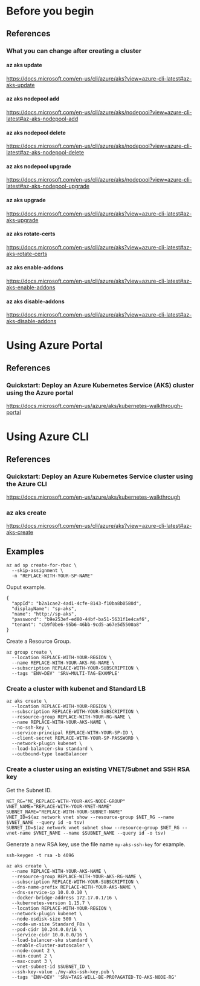 # Before you begin

## References

### What you can change after creating a cluster

#### az aks update

https://docs.microsoft.com/en-us/cli/azure/aks?view=azure-cli-latest#az-aks-update

#### az aks nodepool add

https://docs.microsoft.com/en-us/cli/azure/aks/nodepool?view=azure-cli-latest#az-aks-nodepool-add

#### az aks nodepool delete

https://docs.microsoft.com/en-us/cli/azure/aks/nodepool?view=azure-cli-latest#az-aks-nodepool-delete

#### az aks nodepool upgrade

https://docs.microsoft.com/en-us/cli/azure/aks/nodepool?view=azure-cli-latest#az-aks-nodepool-upgrade

#### az aks upgrade

https://docs.microsoft.com/en-us/cli/azure/aks?view=azure-cli-latest#az-aks-upgrade

#### az aks rotate-certs

https://docs.microsoft.com/en-us/cli/azure/aks?view=azure-cli-latest#az-aks-rotate-certs

#### az aks enable-addons

https://docs.microsoft.com/en-us/cli/azure/aks?view=azure-cli-latest#az-aks-enable-addons

#### az aks disable-addons

https://docs.microsoft.com/en-us/cli/azure/aks?view=azure-cli-latest#az-aks-disable-addons


# Using Azure Portal

## References

### Quickstart: Deploy an Azure Kubernetes Service (AKS) cluster using the Azure portal

https://docs.microsoft.com/en-us/azure/aks/kubernetes-walkthrough-portal

# Using Azure CLI

## References

### Quickstart: Deploy an Azure Kubernetes Service cluster using the Azure CLI

https://docs.microsoft.com/en-us/azure/aks/kubernetes-walkthrough

### az aks create

https://docs.microsoft.com/en-us/cli/azure/aks?view=azure-cli-latest#az-aks-create

## Examples

```
az ad sp create-for-rbac \
  --skip-assignment \
  -n "REPLACE-WITH-YOUR-SP-NAME"
```

Ouput example.

```
{
  "appId": "b2a1cae2-4ad1-4cfe-8143-f10ba8b0580d",
  "displayName": "sp-aks",
  "name": "http://sp-aks",
  "password": "b9e253ef-ed80-44bf-ba51-5631f1e4caf6",
  "tenant": "cb9f0be6-95b6-46bb-9cd5-a67e5d5500a8"
}
```

Create a Resource Group.

```
az group create \
  --location REPLACE-WITH-YOUR-REGION \
  --name REPLACE-WITH-YOUR-AKS-RG-NAME \
  --subscription REPLACE-WITH-YOUR-SUBSCRIPTION \
  --tags 'ENV=DEV' 'SRV=MULTI-TAG-EXAMPLE'
```

### Create a cluster with kubenet and Standard LB

```
az aks create \
  --location REPLACE-WITH-YOUR-REGION \
  --subscription REPLACE-WITH-YOUR-SUBSCRIPTION \
  --resource-group REPLACE-WITH-YOUR-RG-NAME \
  --name REPLACE-WITH-YOUR-AKS-NAME \
  --no-ssh-key \
  --service-principal REPLACE-WITH-YOUR-SP-ID \
  --client-secret REPLACE-WITH-YOUR-SP-PASSWORD \
  --network-plugin kubenet \
  --load-balancer-sku standard \
  --outbound-type loadBalancer
```

### Create a cluster using an existing VNET/Subnet and SSH RSA key

Get the Subnet ID.

```
NET_RG="MC_REPLACE-WITH-YOUR-AKS-NODE-GROUP"
VNET_NAME="REPLACE-WITH-YOUR-VNET-NAME"
SUBNET_NAME="REPLACE-WITH-YOUR-SUBNET-NAME"
VNET_ID=$(az network vnet show --resource-group $NET_RG --name $VNET_NAME --query id -o tsv)
SUBNET_ID=$(az network vnet subnet show --resource-group $NET_RG --vnet-name $VNET_NAME --name $SUBNET_NAME --query id -o tsv)
```

Generate a new RSA key, use the file name `my-aks-ssh-key` for example.

```
ssh-keygen -t rsa -b 4096
```

```
az aks create \
  --name REPLACE-WITH-YOUR-AKS-NAME \
  --resource-group REPLACE-WITH-YOUR-AKS-RG-NAME \
  --subscription REPLACE-WITH-YOUR-SUBSCRIPTION \
  --dns-name-prefix REPLACE-WITH-YOUR-AKS-NAME \
  --dns-service-ip 10.0.0.10 \
  --docker-bridge-address 172.17.0.1/16 \
  --kubernetes-version 1.15.7 \
  --location REPLACE-WITH-YOUR-REGION \
  --network-plugin kubenet \
  --node-osdisk-size 500 \
  --node-vm-size Standard_F8s \
  --pod-cidr 10.244.0.0/16 \
  --service-cidr 10.0.0.0/16 \
  --load-balancer-sku standard \
  --enable-cluster-autoscaler \
  --node-count 2 \
  --min-count 2 \
  --max-count 3 \
  --vnet-subnet-id $SUBNET_ID \
  --ssh-key-value ./my-aks-ssh-key.pub \
  --tags 'ENV=DEV' 'SRV=TAGS-WILL-BE-PROPAGATED-TO-AKS-NODE-RG'
```